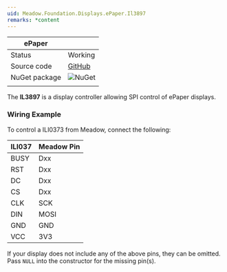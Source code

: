 ```yaml
---
uid: Meadow.Foundation.Displays.ePaper.Il3897
remarks: *content
---
```


| ePaper        |             |
|---------------|-------------|
| Status        | Working     |
| Source code   | [GitHub](https://github.com/WildernessLabs/Meadow.Foundation/tree/master/Source/Meadow.Foundation.Peripherals/Displays.ePaper) |
| NuGet package | ![NuGet](https://img.shields.io/nuget/v/Meadow.Foundation.Displays.ePaper.svg?label=NuGet) |
| | |

The **IL3897** is a display controller allowing SPI control of ePaper displays.


### Wiring Example

 To control a ILI0373 from Meadow, connect the following:

| ILI037  | Meadow Pin |
|---------|------------|
| BUSY    | Dxx        |
| RST     | Dxx        |
| DC      | Dxx        |
| CS      | Dxx        |
| CLK     | SCK        |
| DIN     | MOSI       |
| GND     | GND        |
| VCC     | 3V3        |

If your display does not include any of the above pins, they can be omitted. Pass `NULL` into the constructor for the missing pin(s).
